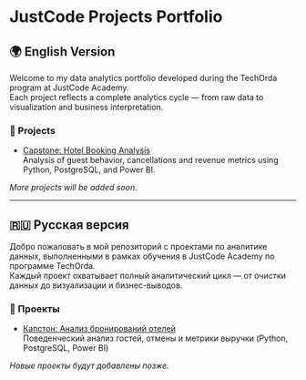 # JustCode Projects Portfolio

## 🌍 English Version

Welcome to my data analytics portfolio developed during the TechOrda program at JustCode Academy.  
Each project reflects a complete analytics cycle — from raw data to visualization and business interpretation.

### 📁 Projects

- [Capstone: Hotel Booking Analysis](./Capstone_HotelBookings/)  
  Analysis of guest behavior, cancellations and revenue metrics using Python, PostgreSQL, and Power BI.

*More projects will be added soon.*

---

## 🇷🇺 Русская версия

Добро пожаловать в мой репозиторий с проектами по аналитике данных, выполненными в рамках обучения в JustCode Academy по программе TechOrda.  
Каждый проект охватывает полный аналитический цикл — от очистки данных до визуализации и бизнес-выводов.

### 📁 Проекты

- [Капстон: Анализ бронирований отелей](./Capstone_HotelBookings/)  
  Поведенческий анализ гостей, отмены и метрики выручки (Python, PostgreSQL, Power BI)

*Новые проекты будут добавлены позже.*
